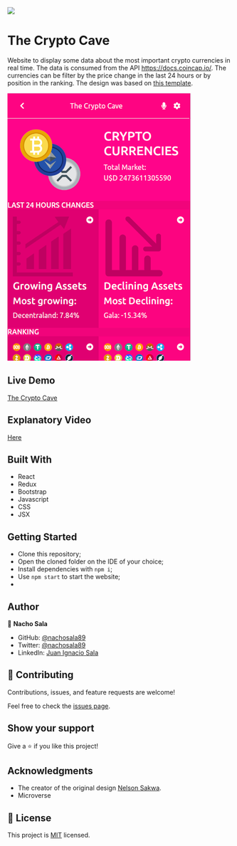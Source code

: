 ![](https://img.shields.io/badge/Microverse-blueviolet)

# The Crypto Cave 

Website to display some data about the most important crypto currencies in real time. The data is consumed from the API https://docs.coincap.io/. The currencies can be filter by the price change in the last 24 hours or by position in the ranking. The design was based on [this template](https://www.behance.net/gallery/31579789/Ballhead-App-(Free-PSDs)).

![screenshot](./screenshot.png)

## Live Demo

[The Crypto Cave](https://thecryptocave.netlify.app/)

## Explanatory Video

[Here](https://www.loom.com/share/44149658d99144b7ae7f65e7f662a4c8)

## Built With

- React
- Redux
- Bootstrap 
- Javascript
- CSS
- JSX

## Getting Started

- Clone this repository;
- Open the cloned folder on the IDE of your choice;
- Install dependencies with `npm i`;
- Use `npm start` to start the website;
- 
## Author

👤 **Nacho Sala**

- GitHub: [@nachosala89](https://github.com/nachosala89)
- Twitter: [@nachosala89](https://twitter.com/nachosala89)
- LinkedIn: [Juan Ignacio Sala](https://www.linkedin.com/in/nacho-sala)

## 🤝 Contributing

Contributions, issues, and feature requests are welcome!

Feel free to check the [issues page](../../issues/).

## Show your support

Give a ⭐️ if you like this project!

## Acknowledgments

- The creator of the original design [Nelson Sakwa](https://www.behance.net/sakwadesignstudio).
- Microverse

## 📝 License

This project is [MIT](./MIT.md) licensed.


